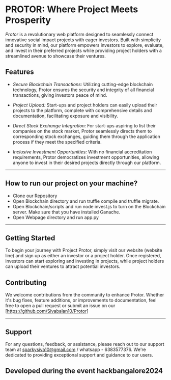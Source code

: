 # PROTOR: Where Project Meets Prosperity

*Protor* is a revolutionary web platform designed to seamlessly connect innovative social impact projects with eager investors. Built with simplicity and security in mind, our platform empowers investors to explore, evaluate, and invest in their preferred projects while providing project holders with a streamlined avenue to showcase their ventures.

## Features

- *Secure Blockchain Transactions:* Utilizing cutting-edge blockchain technology, Protor ensures the security and integrity of all financial transactions, giving investors peace of mind.

- *Project Upload:* Start-ups and project holders can easily upload their projects to the platform, complete with comprehensive details and documentation, facilitating exposure and visibility.

- *Direct Stock Exchange Integration:* For start-ups aspiring to list their companies on the stock market, Protor seamlessly directs them to corresponding stock exchanges, guiding them through the application process if they meet the specified criteria.

- *Inclusive Investment Opportunities:* With no financial accreditation requirements, Protor democratizes investment opportunities, allowing anyone to invest in their desired projects directly through our platform.

---

## How to run our project on your machine?
 - Clone our Repository
 - Open Blockchain directory and run truffle compile and truffle migrate.
 - Open Blockchain/scripts and run node invest.js to turn on the Blockchain server. Make sure that you have installed Ganache.
 - Open Webpage directory and run app.py

--- 

## Getting Started

To begin your journey with Project Protor, simply visit our website (website line) and sign up as either an investor or a project holder. Once registered, investors can start exploring and investing in projects, while project holders can upload their ventures to attract potential investors.

## Contributing

We welcome contributions from the community to enhance Protor. Whether it's bug fixes, feature additions, or improvements to documentation, feel free to open a pull request or submit an issue on our [https://github.com/Sivabalan10/Protor]

---

## Support

For any questions, feedback, or assistance, please reach out to our support team at sparkysiva10@gmail.com / whatsapp - 6383577376. We're dedicated to providing exceptional support and guidance to our users.

## Developed during the event hackbangalore2024
